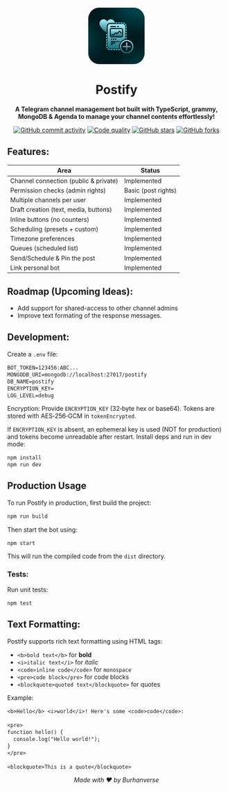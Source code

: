 <p align="center">
<img src="https://raw.githubusercontent.com/Burhanverse/assets/refs/heads/main/postify.png" alt="RSS-ify Bot" width="130">
</p>
<h1 align="center">Postify</h1>

<p align="center"><b>A Telegram channel management bot built with TypeScript, grammy, MongoDB & Agenda to manage your channel contents effortlessly!</b></p>

<div align="center">

[![GitHub commit activity](https://img.shields.io/github/commit-activity/m/Burhanverse/postify?logo=git&label=commit)](https://github.com/Burhanverse/postify/commits)
[![Code quality](https://img.shields.io/codefactor/grade/github/Burhanverse/postify?logo=codefactor)](https://www.codefactor.io/repository/github/Burhanverse/postify)
[![GitHub stars](https://img.shields.io/github/stars/Burhanverse/postify?style=social)](https://github.com/Burhanverse/postify/stargazers)
[![GitHub forks](https://img.shields.io/github/forks/Burhanverse/postify?style=social)](https://github.com/Burhanverse/postify/fork)

</div>

## Features:

| Area                                  | Status              |
| ------------------------------------- | ------------------- |
| Channel connection (public & private) | Implemented         |
| Permission checks (admin rights)      | Basic (post rights) |
| Multiple channels per user            | Implemented         |
| Draft creation (text, media, buttons) | Implemented         |
| Inline buttons (no counters)          | Implemented         |
| Scheduling (presets + custom)         | Implemented         |
| Timezone preferences                  | Implemented         |
| Queues (scheduled list)               | Implemented         |
| Send/Schedule & Pin the post          | Implemented         |
| Link personal bot                     | Implemented         |

## Roadmap (Upcoming Ideas):

- Add support for shared-access to other channel admins
- Improve text formating of the response messages.

## Development:

Create a `.env` file:

```
BOT_TOKEN=123456:ABC...
MONGODB_URI=mongodb://localhost:27017/postify
DB_NAME=postify
ENCRYPTION_KEY=
LOG_LEVEL=debug
```

Encryption: Provide `ENCRYPTION_KEY` (32‑byte hex or base64). Tokens are stored with AES‑256‑GCM in `tokenEncrypted`.

If `ENCRYPTION_KEY` is absent, an ephemeral key is used (NOT for production) and tokens become unreadable after restart.
Install deps and run in dev mode:

```
npm install
npm run dev
```

## Production Usage

To run Postify in production, first build the project:

```bash
npm run build
```

Then start the bot using:

```bash
npm start
```

This will run the compiled code from the `dist` directory.

### Tests:

Run unit tests:

```
npm test
```

## Text Formatting:

Postify supports rich text formatting using HTML tags:

- `<b>bold text</b>` for **bold**
- `<i>italic text</i>` for _italic_
- `<code>inline code</code>` for `monospace`
- `<pre>code block</pre>` for code blocks
- `<blockquote>quoted text</blockquote>` for quotes

Example:

```
<b>Hello</b> <i>world</i>! Here's some <code>code</code>:

<pre>
function hello() {
  console.log("Hello world!");
}
</pre>

<blockquote>This is a quote</blockquote>
```

<div align="center">

<i>Made with ❤️ by Burhanverse</i>

</div>
